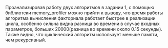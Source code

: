 Проанализировав работу двух алгоритмов в задании 1, с помощью библиотеки
memory_profiler можно прийти к выводу, что время работы алгоритма вычисления факториала
работает быстрее в реализации цикла, особенно сильна видна разница во времени в случае входных параметров,
больших 20000(разница во времени около 0.15 секунды). Также видно, что циклический алгоритм использует меньше памяти,
чем рекурсивный.
